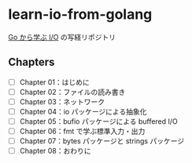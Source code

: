 # learn-io-from-golang

[Go から学ぶ I/O](https://zenn.dev/hsaki/books/golang-io-package) の写経リポジトリ

## Chapters

- [ ] Chapter 01：はじめに
- [ ] Chapter 02：ファイルの読み書き
- [ ] Chapter 03：ネットワーク
- [ ] Chapter 04：io パッケージによる抽象化
- [ ] Chapter 05：bufio パッケージによる buffered I/O
- [ ] Chapter 06：fmt で学ぶ標準入力・出力
- [ ] Chapter 07：bytes パッケージと strings パッケージ
- [ ] Chapter 08：おわりに

